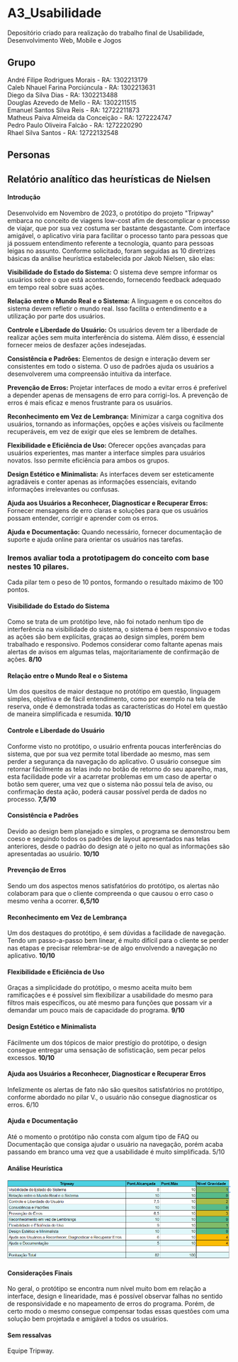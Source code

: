 # A3_Usabilidade
Depositório criado para realização do trabalho final de Usabilidade, Desenvolvimento Web, Mobile e Jogos

## Grupo
André Filipe Rodrigues Morais - RA: 1302213179 <br>
Caleb Nhauel Farina Porciúncula - RA: 1302213631 <br>
Diego da Silva Dias - RA: 1302213488<br>
Douglas Azevedo de Mello - RA: 1302211515<br>
Emanuel Santos Silva Reis - RA: 12722211873<br>
Matheus Paiva Almeida da Conceição - RA: 1272224747<br>
Pedro Paulo Oliveira Falcão - RA: 1272220290<br>
Rhael Silva Santos - RA: 12722132548<br>

## Personas





## Relatório analítico das heurísticas de Nielsen

#### Introdução
  Desenvolvido em Novembro de 2023, o protótipo do projeto "Tripway" embarca no conceito de viagens low-cost afim de descomplicar o processo de viajar, que por sua vez costuma ser bastante desgastante. Com interface amigável, o aplicativo viria para facilitar o processo tanto para pessoas que já possuem entendimento referente a tecnologia, quanto para pessoas leigas no assunto.
  Conforme solicitado, foram seguidas as 10 diretrizes básicas da análise heurística estabelecida por Jakob Nielsen, são elas:

**Visibilidade do Estado do Sistema:** O sistema deve sempre informar os usuários sobre o que está acontecendo, fornecendo feedback adequado em tempo real sobre suas ações.

**Relação entre o Mundo Real e o Sistema:** A linguagem e os conceitos do sistema devem refletir o mundo real. Isso facilita o entendimento e a utilização por parte dos usuários.

**Controle e Liberdade do Usuário:** Os usuários devem ter a liberdade de realizar ações sem muita interferência do sistema. Além disso, é essencial fornecer meios de desfazer ações indesejadas.

**Consistência e Padrões:** Elementos de design e interação devem ser consistentes em todo o sistema. O uso de padrões ajuda os usuários a desenvolverem uma compreensão intuitiva da interface.

**Prevenção de Erros:** Projetar interfaces de modo a evitar erros é preferível a depender apenas de mensagens de erro para corrigi-los. A prevenção de erros é mais eficaz e menos frustrante para os usuários.

**Reconhecimento em Vez de Lembrança:** Minimizar a carga cognitiva dos usuários, tornando as informações, opções e ações visíveis ou facilmente recuperáveis, em vez de exigir que eles se lembrem de detalhes.

**Flexibilidade e Eficiência de Uso:** Oferecer opções avançadas para usuários experientes, mas manter a interface simples para usuários novatos. Isso permite eficiência para ambos os grupos.

**Design Estético e Minimalista:** As interfaces devem ser esteticamente agradáveis e conter apenas as informações essenciais, evitando informações irrelevantes ou confusas.

**Ajuda aos Usuários a Reconhecer, Diagnosticar e Recuperar Erros:** Fornecer mensagens de erro claras e soluções para que os usuários possam entender, corrigir e aprender com os erros.

**Ajuda e Documentação:** Quando necessário, fornecer documentação de suporte e ajuda online para orientar os usuários nas tarefas.


### Iremos avaliar toda a prototipagem do conceito com base nestes 10 pilares.
Cada pilar tem o peso de 10 pontos, formando o resultado máximo de 100 pontos.


#### Visibilidade do Estado do Sistema
 Como se trata de um protótipo leve, não foi notado nenhum tipo de interferência na visibilidade do sistema, o sistema é bem responsivo e todas as ações são bem explícitas, graças ao design simples, porém bem trabalhado e responsivo. Podemos considerar como faltante apenas mais alertas de avisos em algumas telas, majoritariamente de confirmação de ações. **8/10**

#### Relação entre o Mundo Real e o Sistema
 Um dos quesitos de maior destaque no protótipo em questão, linguagem simples, objetiva e de fácil entendimento, como por exemplo na tela de reserva, onde é demonstrada todas as características do Hotel em questão de maneira simplificada e resumida. **10/10**

#### Controle e Liberdade do Usuário
 Conforme visto no protótipo, o usuário enfrenta poucas interferências do sistema, que por sua vez permite total liberdade ao mesmo, mas sem perder a segurança da navegação do aplicativo. O usuário consegue sim retornar fácilmente as telas indo no botão de retorno do seu aparelho, mas, esta facilidade pode vir a acarretar problemas em um caso de apertar o botão sem querer, uma vez que o sistema não possui tela de aviso, ou confirmação desta ação, poderá causar possível perda de dados no processo. **7,5/10**

#### Consistência e Padrões
 Devido ao design bem planejado e simples, o programa se demonstrou bem coeso e seguindo todos os padrões de layout apresentados nas telas anteriores, desde o padrão do design até o jeito no qual as informações são apresentadas ao usuário. **10/10**

#### Prevenção de Erros
 Sendo um dos aspectos menos satisfatórios do protótipo, os alertas não colaboram para que o cliente compreenda o que causou o erro caso o mesmo venha a ocorrer. **6,5/10**

#### Reconhecimento em Vez de Lembrança
 Um dos destaques do protótipo, é sem dúvidas a facilidade de navegação. Tendo um passo-a-passo bem linear, é muito difícil para o cliente se perder nas etapas e precisar relembrar-se de algo envolvendo a navegação no aplicativo. **10/10**

#### Flexibilidade e Eficiência de Uso
 Graças a simplicidade do protótipo, o mesmo aceita muito bem ramificações e é possível sim flexibilizar a usabilidade do mesmo para filtros mais específicos, ou até mesmo para funções que possam vir a demandar um pouco mais de capacidade do programa. **9/10**

#### Design Estético e Minimalista
 Fácilmente um dos tópicos de maior prestígio do protótipo, o design consegue entregar uma sensação de sofisticação, sem pecar pelos excessos. **10/10**

#### Ajuda aos Usuários a Reconhecer, Diagnosticar e Recuperar Erros
  Infelizmente os alertas de fato não são quesitos satisfatórios no protótipo, conforme abordado no pilar V., o usuário não consegue diagnosticar os erros. 6/10

#### Ajuda e Documentação
 Até o momento o protótipo não consta com algum tipo de FAQ ou Documentação  que consiga ajudar o usuário na navegação, porém acaba passando em branco uma vez que a usabilidade é muito simplificada. 5/10



#### Análise Heurística

 <img src="\Assets\Analise_Heuristica.PNG">

#### Considerações Finais
 No geral, o protótipo se encontra num nível muito bom em relação a interface, design e linearidade, mas é possível observar falhas no sentido de responsividade e no mapeamento de erros do programa. Porém, de certo modo o mesmo consegue compensar todas essas questões com uma solução bem projetada e amigável a todos os usuários.

#### Sem ressalvas
 Equipe Tripway.




























 

